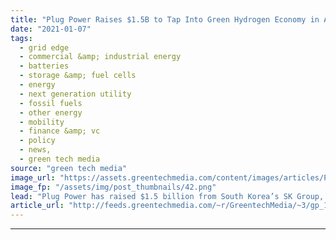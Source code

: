 ```yaml
---
title: "Plug Power Raises $1.5B to Tap Into Green Hydrogen Economy in Asia"
date: "2021-01-07"
tags: 
  - grid edge
  - commercial &amp; industrial energy
  - batteries
  - storage &amp; fuel cells
  - energy
  - next generation utility
  - fossil fuels
  - other energy
  - mobility
  - finance &amp; vc
  - policy
  - news,
  - green tech media
source: "green tech media"
image_url: "https://assets.greentechmedia.com/content/images/articles/Plug_Power_Fuel_Cell_Forklift_XL.png"
image_fp: "/assets/img/post_thumbnails/42.png"
lead: "Plug Power has raised $1.5 billion from South Korea’s SK Group, to be used for boosting hydrogen fuel cells and green hydrogen electrolyzers as a cleaner source of energy for transport and industry throughout Asian markets. Wednesday’s announcement m ..."
article_url: "http://feeds.greentechmedia.com/~r/GreentechMedia/~3/gp_11UYN7zI/plug-power-raises-1.5b-to-expand-hydrogen-economy-in-asia"
---
```


---
